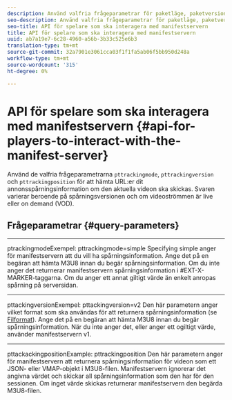 ```yaml
---
description: Använd valfria frågeparametrar för paketläge, paketversion och paketposition för att hämta URL:er dit annonsspårningsinformation om den aktuella videon ska skickas. Svaren varierar beroende på spårningsversionen och om videoströmmen är live eller on demand (VOD).
seo-description: Använd valfria frågeparametrar för paketläge, paketversion och paketposition för att hämta URL:er dit annonsspårningsinformation om den aktuella videon ska skickas. Svaren varierar beroende på spårningsversionen och om videoströmmen är live eller on demand (VOD).
seo-title: API för spelare som ska interagera med manifestservern
title: API för spelare som ska interagera med manifestservern
uuid: ab7a19e7-6c28-4960-a56b-3b33c525e6b3
translation-type: tm+mt
source-git-commit: 32a7901e3061cca03f1f1fa5ab06f5bb950d248a
workflow-type: tm+mt
source-wordcount: '315'
ht-degree: 0%

---
```



# API för spelare som ska interagera med manifestservern {#api-for-players-to-interact-with-the-manifest-server}

Använd de valfria frågeparametrarna `pttrackingmode`, `pttrackingversion` och `pttrackingposition` för att hämta URL:er dit annonsspårningsinformation om den aktuella videon ska skickas. Svaren varierar beroende på spårningsversionen och om videoströmmen är live eller on demand (VOD).

## Frågeparametrar {#query-parameters}

****
ptrackingmodeExempel: pttrackingmode=simple Specifying simple anger för manifestservern att du vill ha spårningsinformation.
Ange det på en begäran att hämta M3U8 innan du begär spårningsinformation. Om du inte anger det returnerar manifestservern spårningsinformation i #EXT-X-MARKER-taggarna.
Om du anger ett annat giltigt värde än enkelt anropas spårning på serversidan.

****
pttackingversionExempel: pttackingversion=v2 Den här parametern anger vilket format som ska användas för att returnera spårningsinformation (se  [Filformat](../../msapi-topics/ms-list-file-formats/ms-api-file-formats.md)).
Ange det på en begäran att hämta M3U8 innan du begär spårningsinformation. När du inte anger det, eller anger ett ogiltigt värde, använder manifestservern v1.

****
pttackackingpositionExample: pttrackingposition Den här parametern anger för manifestservern att returnera spårningsinformation för videon som ett JSON- eller VMAP-objekt i M3U8-filen. Manifestservern ignorerar det angivna värdet och skickar all spårningsinformation som den har för den sessionen. Om inget värde skickas returnerar manifestservern den begärda M3U8-filen.
